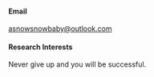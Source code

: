 



#### Email
asnowsnowbaby@outlook.com


#### Research Interests
Never give up and you will be successful.


